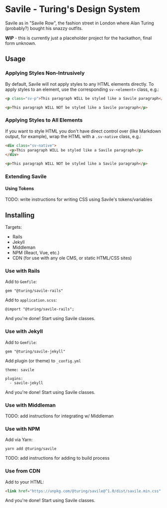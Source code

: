 # Savile - Turing's Design System

Savile as in "Savile Row", the fashion street in London where Alan Turing (probably?) bought his snazzy outfits.


**WIP** - this is currently just a placeholder project for the hackathon, final form unknown.

## Usage

### Applying Styles Non-Intrusively

By default, Savile will not apply styles to any HTML elements directly. To apply styles to an element, use the corresponding `sv-<element>` class, e.g.:

```html
<p class="sv-p">This paragraph WILL be styled like a Savile paragraph</p>

<p>This paragraph WILL NOT be styled like a Savile paragraph</p>
```

### Applying Styles to All Elements

If you want to style HTML you don't have direct control over (like Markdown output, for example), wrap the HTML with a `.sv-native` class, e.g.:

```html
<div class="sv-native">
  <p>This paragraph WILL be styled like a Savile paragraph</p>
</div>

<p>This paragraph WILL NOT be styled like a Savile paragraph</p>
```

### Extending Savile

#### Using Tokens

TODO: write instructions for writing CSS using Savile's tokens/variables

## Installing

Targets:

- Rails
- Jekyll
- Middleman
- NPM (React, Vue, etc.)
- CDN (for use with any ole CMS, or static HTML/CSS sites)

### Use with Rails

Add to `Gemfile`:

```
gem "@turing/savile-rails"
```

Add to `application.scss`:

```
@import "@turing/savile-rails";
```

And you're done! Start using Savile classes.

### Use with Jekyll

Add to `Gemfile`:

```
gem "@turing/savile-jekyll"
```

Add plugin (or theme) to `_config.yml`

```
theme: savile

plugins:
  - savile-jekyll
```

And you're done! Start using Savile classes.

### Use with Middleman

TODO: add instructions for integrating w/ Middleman

### Use with NPM

Add via Yarn:

```
yarn add @turing/savile
```

TODO: add instructions for adding to build process 

### Use from CDN

Add to your HTML:

```html
<link href="https://unpkg.com/@turing/savile@^1.0/dist/savile.min.css" rel="stylesheet">
```

And you're done! Start using Savile classes.


